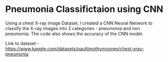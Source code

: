 # Pneumonia Classifictaion using CNN

Using a chest X-ray image Dataset, I created a CNN Neural Network to classify the X-ray images into 2 categories - pneumonia and non pneumonia. The code also shows the accuracy of the CNN model.

Link to dataset - https://www.kaggle.com/datasets/paultimothymooney/chest-xray-pneumonia
